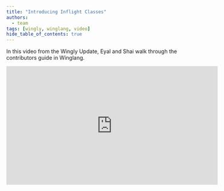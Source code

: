 ```yaml
---
title: "Introducing Inflight Classes"
authors: 
  - team
tags: [wingly, winglang, video]
hide_table_of_contents: true
---
```


In this video from the Wingly Update, Eyal and Shai walk through the contributors guide in Winglang.

<!--truncate-->

<iframe width="560" height="315" src="https://www.youtube.com/embed/HszOffPgzvs" title="YouTube video player" frameborder="0" allow="accelerometer; autoplay; clipboard-write; encrypted-media; gyroscope; picture-in-picture; web-share" allowfullscreen></iframe>